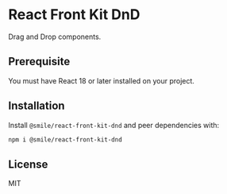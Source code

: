 # React Front Kit DnD

Drag and Drop components.

## Prerequisite

You must have React 18 or later installed on your project.

## Installation

Install `@smile/react-front-kit-dnd` and peer dependencies with:

```bash
npm i @smile/react-front-kit-dnd
```

## License

MIT
